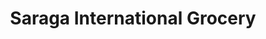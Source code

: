 ---
title: "Saraga International Grocery"
url: /indianapolis/saraga-international-grocery/
shop: Supermarkt
---